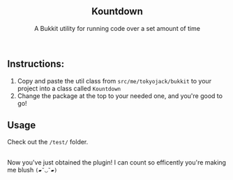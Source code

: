 <h2  align="center">Kountdown</h2>
<p  align="center">A Bukkit utility for running code over a set amount of time</p>

<br/>

## Instructions:

1. Copy and paste the util class from ```src/me/tokyojack/bukkit``` to your project into a class called ```Kountdown```
2. Change the package at the top to your needed one, and you're good to go!


## Usage

Check out the ```/test/``` folder.

##

Now you've just obtained the plugin! I can count so efficently you're making me blush ```(▰˘◡˘▰)```
